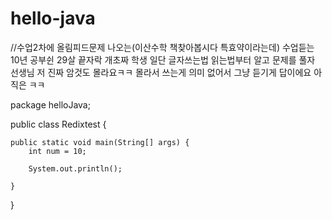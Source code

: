 # hello-java
//수업2차에 올림피드문제 나오는(이산수학 책찾아봅시다 특효약이라는데) 수업듣는 10년 공부쉰 29살 끝자락 개초짜 학생
일단 글자쓰는법 읽는법부터 알고 문제를 풀자 선생님 저 진짜 암것도 몰라요ㅋㅋ 몰라서 쓰는게 의미 없어서 그냥 듣기게 답이에요 아직은 ㅋㅋ 

package helloJava;

public class Redixtest {

	public static void main(String[] args) {
		int num = 10;
		
		System.out.println();

	}

}

